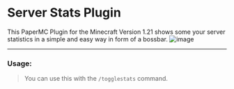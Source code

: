 # Server Stats Plugin
This PaperMC Plugin for the Minecraft Version 1.21 shows some your server statistics in a simple and easy way in form of a bossbar.
![image](https://github.com/jonaasdev/ServerStats/assets/104238285/9e0c33ca-44c8-493d-b130-b76971ffa142)

---
### Usage:
> You can use this with the `/togglestats` command.
